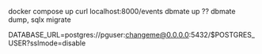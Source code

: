 docker compose up
curl localhost:8000/events
dbmate up
?? dbmate dump, sqlx migrate

DATABASE_URL=postgres://pguser:changeme@0.0.0.0:5432/$POSTGRES_USER?sslmode=disable
